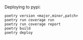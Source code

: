 Deploying to pypi:

```
poetry version <major,minor,patch>
poetry run coverage run
poetry run coverage report
poetry build
poetry deploy
```
